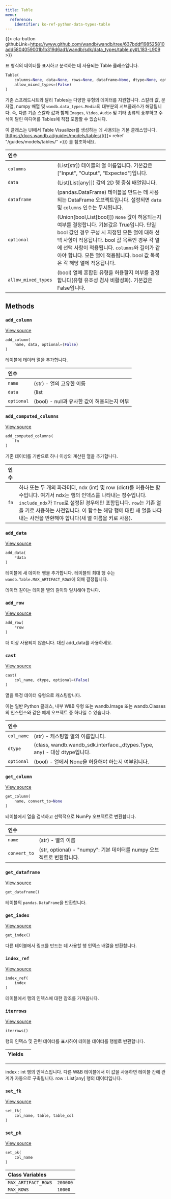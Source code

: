 ```yaml
---
title: Table
menu:
  reference:
    identifier: ko-ref-python-data-types-table
---
```


{{< cta-button githubLink=https://www.github.com/wandb/wandb/tree/637bddf198525810add5804059001b1b319d6ad1/wandb/sdk/data_types/table.py#L183-L909 >}}

표 형식의 데이터를 표시하고 분석하는 데 사용되는 Table 클래스입니다.

```python
Table(
    columns=None, data=None, rows=None, dataframe=None, dtype=None, optional=(True),
    allow_mixed_types=(False)
)
```

기존 스프레드시트와 달리 Tables는 다양한 유형의 데이터를 지원합니다. 스칼라 값, 문자열, numpy 배열 및 `wandb.data_types.Media`의 대부분의 서브클래스가 해당됩니다.
즉, 다른 기존 스칼라 값과 함께 `Images`, `Video`, `Audio` 및 기타 종류의 풍부하고 주석이 달린 미디어를 Tables에 직접 포함할 수 있습니다.

이 클래스는 UI에서 Table Visualizer를 생성하는 데 사용되는 기본 클래스입니다. [https://docs.wandb.ai/guides/models/tables/]({{< relref "/guides/models/tables/" >}}) 를 참조하세요.

| 인수 |  |
| :--- | :--- |
|  `columns` |  (List[str]) 테이블의 열 이름입니다. 기본값은 ["Input", "Output", "Expected"]입니다. |
|  `data` |  (List[List[any]]) 값의 2D 행 중심 배열입니다. |
|  `dataframe` |  (pandas.DataFrame) 테이블을 만드는 데 사용되는 DataFrame 오브젝트입니다. 설정되면 `data` 및 `columns` 인수는 무시됩니다. |
|  `optional` |  (Union[bool,List[bool]]) `None` 값이 허용되는지 여부를 결정합니다. 기본값은 True입니다. 단일 bool 값인 경우 구성 시 지정된 모든 열에 대해 선택 사항이 적용됩니다. bool 값 목록인 경우 각 열에 선택 사항이 적용됩니다. `columns`와 길이가 같아야 합니다. 모든 열에 적용됩니다. bool 값 목록은 각 해당 열에 적용됩니다. |
|  `allow_mixed_types` |  (bool) 열에 혼합된 유형을 허용할지 여부를 결정합니다(유형 유효성 검사 비활성화). 기본값은 False입니다. |

## Methods

### `add_column`

[View source](https://www.github.com/wandb/wandb/tree/637bddf198525810add5804059001b1b319d6ad1/wandb/sdk/data_types/table.py#L797-L836)

```python
add_column(
    name, data, optional=(False)
)
```

테이블에 데이터 열을 추가합니다.

| 인수 |  |
| :--- | :--- |
|  `name` |  (str) - 열의 고유한 이름 |
|  `data` |  (list | np.array) - 동종 데이터 열 |
|  `optional` |  (bool) - null과 유사한 값이 허용되는지 여부 |

### `add_computed_columns`

[View source](https://www.github.com/wandb/wandb/tree/637bddf198525810add5804059001b1b319d6ad1/wandb/sdk/data_types/table.py#L887-L909)

```python
add_computed_columns(
    fn
)
```

기존 데이터를 기반으로 하나 이상의 계산된 열을 추가합니다.

| 인수 |  |
| :--- | :--- |
|  `fn` |  하나 또는 두 개의 파라미터, ndx (int) 및 row (dict)를 허용하는 함수입니다. 여기서 ndx는 행의 인덱스를 나타내는 정수입니다. `include_ndx`가 `True`로 설정된 경우에만 포함됩니다. `row`는 기존 열을 키로 사용하는 사전입니다. 이 함수는 해당 행에 대한 새 열을 나타내는 사전을 반환해야 합니다(새 열 이름을 키로 사용). |

### `add_data`

[View source](https://www.github.com/wandb/wandb/tree/637bddf198525810add5804059001b1b319d6ad1/wandb/sdk/data_types/table.py#L423-L456)

```python
add_data(
    *data
)
```

테이블에 새 데이터 행을 추가합니다. 테이블의 최대 행 수는 `wandb.Table.MAX_ARTIFACT_ROWS`에 의해 결정됩니다.

데이터 길이는 테이블 열의 길이와 일치해야 합니다.

### `add_row`

[View source](https://www.github.com/wandb/wandb/tree/637bddf198525810add5804059001b1b319d6ad1/wandb/sdk/data_types/table.py#L418-L421)

```python
add_row(
    *row
)
```

더 이상 사용되지 않습니다. 대신 add_data를 사용하세요.

### `cast`

[View source](https://www.github.com/wandb/wandb/tree/637bddf198525810add5804059001b1b319d6ad1/wandb/sdk/data_types/table.py#L315-L371)

```python
cast(
    col_name, dtype, optional=(False)
)
```

열을 특정 데이터 유형으로 캐스팅합니다.

이는 일반 Python 클래스, 내부 W&B 유형 또는
wandb.Image 또는 wandb.Classes의 인스턴스와 같은 예제 오브젝트 중 하나일 수 있습니다.

| 인수 |  |
| :--- | :--- |
|  `col_name` |  (str) - 캐스팅할 열의 이름입니다. |
|  `dtype` |  (class, wandb.wandb_sdk.interface._dtypes.Type, any) - 대상 dtype입니다. |
|  `optional` |  (bool) - 열에서 None을 허용해야 하는지 여부입니다. |

### `get_column`

[View source](https://www.github.com/wandb/wandb/tree/637bddf198525810add5804059001b1b319d6ad1/wandb/sdk/data_types/table.py#L838-L861)

```python
get_column(
    name, convert_to=None
)
```

테이블에서 열을 검색하고 선택적으로 NumPy 오브젝트로 변환합니다.

| 인수 |  |
| :--- | :--- |
|  `name` |  (str) - 열의 이름 |
|  `convert_to` |  (str, optional) - "numpy": 기본 데이터를 numpy 오브젝트로 변환합니다. |

### `get_dataframe`

[View source](https://www.github.com/wandb/wandb/tree/637bddf198525810add5804059001b1b319d6ad1/wandb/sdk/data_types/table.py#L872-L878)

```python
get_dataframe()
```

테이블의 `pandas.DataFrame`을 반환합니다.

### `get_index`

[View source](https://www.github.com/wandb/wandb/tree/637bddf198525810add5804059001b1b319d6ad1/wandb/sdk/data_types/table.py#L863-L870)

```python
get_index()
```

다른 테이블에서 링크를 만드는 데 사용할 행 인덱스 배열을 반환합니다.

### `index_ref`

[View source](https://www.github.com/wandb/wandb/tree/637bddf198525810add5804059001b1b319d6ad1/wandb/sdk/data_types/table.py#L880-L885)

```python
index_ref(
    index
)
```

테이블에서 행의 인덱스에 대한 참조를 가져옵니다.

### `iterrows`

[View source](https://www.github.com/wandb/wandb/tree/637bddf198525810add5804059001b1b319d6ad1/wandb/sdk/data_types/table.py#L674-L688)

```python
iterrows()
```

행의 인덱스 및 관련 데이터를 표시하여 테이블 데이터를 행별로 반환합니다.

| Yields |  |
| :--- | :--- |

***

index : int
행의 인덱스입니다. 다른 W&B 테이블에서 이 값을 사용하면
테이블 간에 관계가 자동으로 구축됩니다.
row : List[any]
행의 데이터입니다.

### `set_fk`

[View source](https://www.github.com/wandb/wandb/tree/637bddf198525810add5804059001b1b319d6ad1/wandb/sdk/data_types/table.py#L695-L699)

```python
set_fk(
    col_name, table, table_col
)
```

### `set_pk`

[View source](https://www.github.com/wandb/wandb/tree/637bddf198525810add5804059001b1b319d6ad1/wandb/sdk/data_types/table.py#L690-L693)

```python
set_pk(
    col_name
)
```

| Class Variables |  |
| :--- | :--- |
|  `MAX_ARTIFACT_ROWS`<a id="MAX_ARTIFACT_ROWS"></a> |  `200000` |
|  `MAX_ROWS`<a id="MAX_ROWS"></a> |  `10000` |
